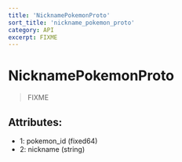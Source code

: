 ```yaml
---
title: 'NicknamePokemonProto'
sort_title: 'nickname_pokemon_proto'
category: API
excerpt: FIXME
---
```


# NicknamePokemonProto

> FIXME

## Attributes:

- 1: pokemon_id (fixed64)
- 2: nickname (string)
